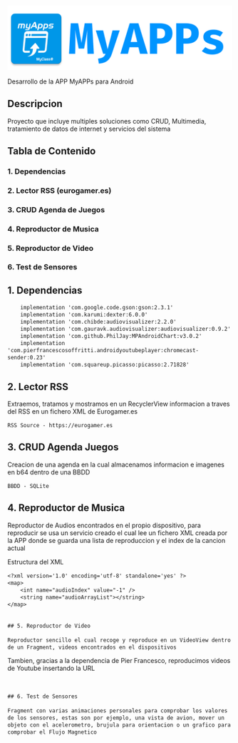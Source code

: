![banner](https://github.com/Vintaje/MyApps/blob/master/bannermyapps.png)

Desarrollo de la APP MyAPPs para Android

## Descripcion

Proyecto que incluye multiples soluciones como CRUD, Multimedia, tratamiento de datos de internet y servicios del sistema 

## Tabla de Contenido

### 1. Dependencias
### 2. Lector RSS (eurogamer.es)
### 3. CRUD Agenda de Juegos
### 4. Reproductor de Musica
### 5. Reproductor de Video
### 6. Test de Sensores



## 1. Dependencias

```
    implementation 'com.google.code.gson:gson:2.3.1'
    implementation 'com.karumi:dexter:6.0.0'
    implementation 'com.chibde:audiovisualizer:2.2.0'
    implementation 'com.gauravk.audiovisualizer:audiovisualizer:0.9.2'
    implementation 'com.github.PhilJay:MPAndroidChart:v3.0.2'
    implementation 'com.pierfrancescosoffritti.androidyoutubeplayer:chromecast-sender:0.23'
    implementation 'com.squareup.picasso:picasso:2.71828'
```

## 2. Lector RSS

Extraemos, tratamos y mostramos en un RecyclerView informacion a traves del RSS en un fichero XML de Eurogamer.es
```
RSS Source - https://eurogamer.es
```


## 3. CRUD Agenda Juegos

Creacion de una agenda en la cual almacenamos informacion e imagenes en b64 dentro de una BBDD
```
BBDD - SQLite
```


## 4. Reproductor de Musica

Reproductor de Audios encontrados en el propio dispositivo, para reproducir se usa un servicio creado el cual lee un fichero XML creada por la APP donde se guarda una lista de reproduccion y el index de la cancion actual

Estructura del XML
```
<?xml version='1.0' encoding='utf-8' standalone='yes' ?>
<map>
    <int name="audioIndex" value="-1" />
    <string name="audioArrayList"></string>
</map>


## 5. Reproductor de Video

Reproductor sencillo el cual recoge y reproduce en un VideoView dentro de un Fragment, videos encontrados en el dispositivos
```
Tambien, gracias a la dependencia de Pier Francesco, reproducimos videos de Youtube insertando la URL
```


## 6. Test de Sensores

Fragment con varias animaciones personales para comprobar los valores de los sensores, estas son por ejemplo, una vista de avion, mover un objeto con el acelerometro, brujula para orientacion o un grafico para comprobar el Flujo Magnetico



